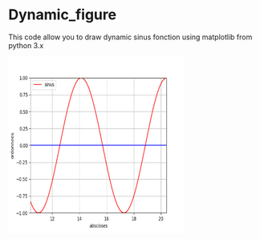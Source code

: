# Dynamic_figure
This code allow you to draw dynamic sinus fonction using matplotlib from python 3.x

<img src="./Figure_1.png" alt="GNU/Linux" width="350" height="350"/>
